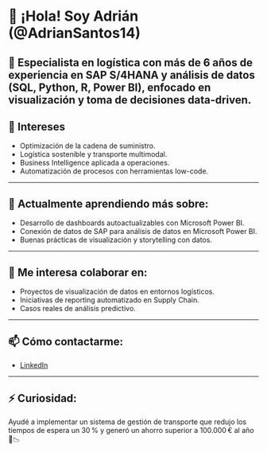 # 👋 ¡Hola! Soy Adrián (@AdrianSantos14)

🎯 Especialista en logística con más de 6 años de experiencia en SAP S/4HANA y análisis de datos (SQL, Python, R, Power BI), enfocado en visualización y toma de decisiones data-driven.
---
## 👀 Intereses
- Optimización de la cadena de suministro.
- Logística sostenible y transporte multimodal.
- Business Intelligence aplicada a operaciones.
- Automatización de procesos con herramientas low-code.
---
## 🌱 Actualmente aprendiendo más sobre:
- Desarrollo de dashboards autoactualizables con Microsoft Power BI.
- Conexión de datos de SAP para análisis de datos en Microsoft Power BI.  
- Buenas prácticas de visualización y storytelling con datos.
---
## 💬 Me interesa colaborar en:
- Proyectos de visualización de datos en entornos logísticos.  
- Iniciativas de reporting automatizado en Supply Chain.  
- Casos reales de análisis predictivo.  
---
## 📫 Cómo contactarme:
- [LinkedIn](https://es.linkedin.com/in/adriansantos-logistica-transporte)
---
## ⚡ Curiosidad:
Ayudé a implementar un sistema de gestión de transporte que redujo los tiempos de espera un 30 % y generó un ahorro superior a 100.000 € al año 🚛📉

<!---
AdrianSantos14/AdrianSantos14 is a ✨ special ✨ repository because its `README.md` (this file) appears on your GitHub profile.
You can click the Preview link to take a look at your changes.
--->
